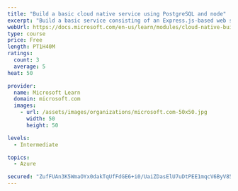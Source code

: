 ```yaml
---
title: "Build a basic cloud native service using PostgreSQL and node"
excerpt: "Build a basic service consisting of an Express.js-based web service with Microsoft Azure Database for PostgreSQL providing its persistent data store, and managed by a front-end Next.js management web app."
webUrl: https://docs.microsoft.com/en-us/learn/modules/cloud-native-build-basic-service/
type: course
price: Free
length: PT1H40M
ratings:
  count: 3
  average: 5
heat: 50

provider:
  name: Microsoft Learn
  domain: microsoft.com
  images:
    - url: /assets/images/organizations/microsoft.com-50x50.jpg
      width: 50
      height: 50

levels:
  - Intermediate

topics:
  - Azure

secured: "ZufFUAn3K5WmaOYx0dakTqUfFdGE6+i0/UaiZDasElU7uDtPEE1mqcV6ByV85Kv9pR13D92Mu2UvpeDbvZnnEIjCXZjSINlv9f29aziQx0/811C+P+h//jNvdInAcHT3WqwkEhow63hXrQowkPbOS9+8LYFw1VKhGSkG3IWhs3BTQ208ZgoXAg2i2Kn77AEadU3G11/fSZx6KaIViylYEGr+kJNqiUDoi+s3E/Ye7EUtSXsmLyHw0fD7qvWUQ0GEwnNTR2VjEOrAPc9EEFKN9TDa4HuLitNi++DhWs9PWSNwyoptpedClNajS5LV75ES++eT4+2y/lR5yWsEMIwip+DiZjnkjyeRxp5rjF2pBkHcYnOM4lcu76UdxwRR85AQNdRhrHAZRc2g40D/y+QuyS/FwxJ7VAPJBaDvB0nB4D0=;/24f0OnvRSioc4t82xJxPg=="
---
```


